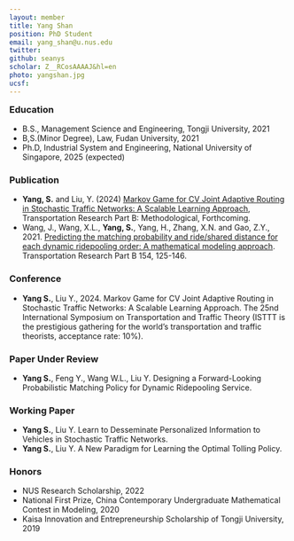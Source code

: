 ```yaml
---
layout: member
title: Yang Shan
position: PhD Student
email: yang_shan@u.nus.edu
twitter:
github: seanys
scholar: Z__RCosAAAAJ&hl=en
photo: yangshan.jpg
ucsf: 
---
```


<h3 style="margin-top:0"> Education</h3>

* B.S., Management Science and Engineering, Tongji University, 2021
* B,S.(Minor Degree), Law, Fudan University, 2021
* Ph.D, Industrial System and Engineering, National University of Singapore, 2025 (expected)

### Publication
* **Yang, S.** and Liu, Y. (2024) [Markov Game for CV Joint Adaptive Routing in Stochastic Traffic Networks: A Scalable Learning Approach](https://www.researchgate.net/publication/380759912_Markov_Game_for_CV_Joint_Adaptive_Routing_in_Stochastic_Traffic_Networks_A_Scalable_Learning_Approach?_tp=eyJjb250ZXh0Ijp7ImZpcnN0UGFnZSI6ImhvbWUiLCJwYWdlIjoicHJvZmlsZSIsInByZXZpb3VzUGFnZSI6ImhvbWUiLCJwb3NpdGlvbiI6InBhZ2VDb250ZW50In19), Transportation Research Part B: Methodological, Forthcoming.
* Wang, J., Wang, X.L., **Yang, S.**, Yang, H., Zhang, X.N. and Gao, Z.Y., 2021. [Predicting the matching probability and ride/shared distance for each dynamic ridepooling order: A mathematical modeling approach](https://www.sciencedirect.com/science/article/pii/S0191261521001880). Transportation Research Part B 154, 125-146.

### Conference
* **Yang S.**, Liu Y., 2024. Markov Game for CV Joint Adaptive Routing in Stochastic Traffic Networks: A Scalable Learning Approach. The 25nd International Symposium on Transportation and Traffic Theory (ISTTT is the prestigious gathering for the world’s transportation and traffic theorists, acceptance rate: 10%).

### Paper Under Review
* **Yang S.**, Feng Y., Wang W.L., Liu Y. Designing a Forward-Looking Probabilistic Matching Policy for Dynamic Ridepooling Service. 

### Working Paper
* **Yang S.**, Liu Y. Learn to Desseminate Personalized Information to Vehicles in Stochastic Traffic Networks. 
* **Yang S.**, Liu Y. A New Paradigm for Learning the Optimal Tolling Policy.

### Honors
* NUS Research Scholarship, 2022
* National First Prize, China Contemporary Undergraduate Mathematical Contest in Modeling, 2020
* Kaisa Innovation and Entrepreneurship Scholarship of Tongji University, 2019
